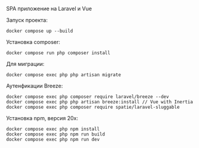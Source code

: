 SPA приложение на Laravel и Vue

Запуск проекта:
````
docker compose up --build
````
Установка composer:
````
docker compose run php composer install
````
Для миграции:
````
docker compose exec php php artisan migrate
````
Аутенфикации Breeze:
````
docker compose exec php composer require laravel/breeze --dev
docker compose exec php php artisan breeze:install // Vue with Inertia
docker compose exec php composer require spatie/laravel-sluggable
````
Установка npm, версия 20x:
````
docker compose exec php npm install
docker compose exec php npm run build
docker compose exec php npm run dev
````
